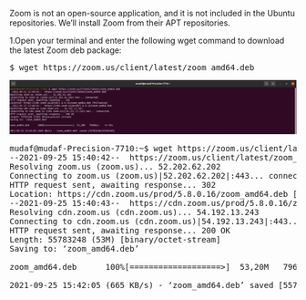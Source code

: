 Zoom is not an open-source application, and it is not included in the Ubuntu repositories. We’ll install Zoom from their APT repositories.

1.Open your terminal and enter the following wget command to download the latest Zoom deb package:
<pre>
$ wget https://zoom.us/client/latest/zoom_amd64.deb
</pre>

![alt img](https://github.com/syaifulahdan/App-Req/blob/main/Standar-App/Zoom-image/1-wget-zoom.png)
<pre>
mudaf@mudaf-Precision-7710:~$ wget https://zoom.us/client/latest/zoom_amd64.deb
--2021-09-25 15:40:42--  https://zoom.us/client/latest/zoom_amd64.deb
Resolving zoom.us (zoom.us)... 52.202.62.202
Connecting to zoom.us (zoom.us)|52.202.62.202|:443... connected.
HTTP request sent, awaiting response... 302 
Location: https://cdn.zoom.us/prod/5.8.0.16/zoom_amd64.deb [following]
--2021-09-25 15:40:43--  https://cdn.zoom.us/prod/5.8.0.16/zoom_amd64.deb
Resolving cdn.zoom.us (cdn.zoom.us)... 54.192.13.243
Connecting to cdn.zoom.us (cdn.zoom.us)|54.192.13.243|:443... connected.
HTTP request sent, awaiting response... 200 OK
Length: 55783248 (53M) [binary/octet-stream]
Saving to: ‘zoom_amd64.deb’

zoom_amd64.deb      100%[===================>]  53,20M   796KB/s    in 82s     

2021-09-25 15:42:05 (665 KB/s) - ‘zoom_amd64.deb’ saved [55783248/55783248]

</pre>
